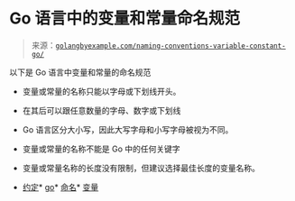 <!--yml

category: 未分类

date: 2024-10-13 06:21:27

-->

# Go 语言中的变量和常量命名规范

> 来源：[`golangbyexample.com/naming-conventions-variable-constant-go/`](https://golangbyexample.com/naming-conventions-variable-constant-go/)

以下是 Go 语言中变量和常量的命名规范

+   变量或常量的名称只能以字母或下划线开头。

+   在其后可以跟任意数量的字母、数字或下划线

+   Go 语言区分大小写，因此大写字母和小写字母被视为不同。

+   变量或常量的名称不能是 Go 中的任何关键字

+   变量或常量名称的长度没有限制，但建议选择最佳长度的变量名称。

+   [约定](https://golangbyexample.com/tag/convention/)*   [go](https://golangbyexample.com/tag/go/)*   [命名](https://golangbyexample.com/tag/naming/)*   [变量](https://golangbyexample.com/tag/variable/)

